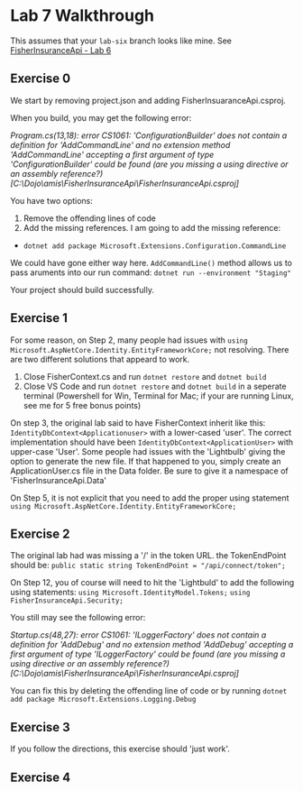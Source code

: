 # Lab 7 Walkthrough

This assumes that your `lab-six` branch looks like mine. See [FisherInsuranceApi - Lab 6](https://github.com/amis-3610-sp17/FisherInsuranceApi/tree/lab-six)


## Exercise 0

We start by removing project.json and adding FisherInsuaranceApi.csproj.

When you build, you may get the following error:

*Program.cs(13,18): error CS1061: 'ConfigurationBuilder' does not contain a definition for 'AddCommandLine' and no extension method 'AddCommandLine' accepting a first argument of type 'ConfigurationBuilder' could be found (are you missing a using directive or an assembly reference?) [C:\Dojo\amis\FisherInsuranceApi\FisherInsuranceApi.csproj]*

You have two options:
1. Remove the offending lines of code
2. Add the missing references. I am going to add the missing reference:
* `dotnet add package Microsoft.Extensions.Configuration.CommandLine`

We could have gone either way here. `AddCommandLine()` method allows us to pass aruments into our run command: `dotnet run --environment "Staging"` 

Your project should build successfully. 

## Exercise 1

For some reason, on Step 2, many people had issues with `using Microsoft.AspNetCore.Identity.EntityFrameworkCore;` not resolving. There are two different solutions that appeard to work.
1. Close FisherContext.cs and run `dotnet restore` and `dotnet build`
2. Close VS Code and run `dotnet restore` and `dotnet build` in a seperate terminal (Powershell for Win, Terminal for Mac; if your are running Linux, see me for 5 free bonus points)

On step 3, the original lab said to have FisherContext inherit like this: `IdentityDbContext<Applicationuser>` with a lower-cased 'user'. The correct implementation should have been `IdentityDbContext<ApplicationUser>` with upper-case 'User'. Some people had issues with the 'Lightbulb' giving the option to generate the new file. If that happened to you, simply create an ApplicationUser.cs file in the Data folder. Be sure to give it a namespace of 'FisherInsuranceApi.Data'

On Step 5, it is not explicit that you need to add the proper using statement `using Microsoft.AspNetCore.Identity.EntityFrameworkCore;`

## Exercise 2

The original lab had was missing a '/' in the token URL. the TokenEndPoint should be:
`public static string TokenEndPoint = "/api/connect/token";`

On Step 12, you of course will need to hit the 'Lightbuld' to add the following using statements:
      `using Microsoft.IdentityModel.Tokens;`
      `using FisherInsuranceApi.Security;`

You still may see the following error:

*Startup.cs(48,27): error CS1061: 'ILoggerFactory' does not contain a definition for 'AddDebug' and no extension method 'AddDebug' accepting a first argument of type 'ILoggerFactory' could be found (are you missing a using directive or an assembly reference?) [C:\Dojo\amis\FisherInsuranceApi\FisherInsuranceApi.csproj]*

You can fix this by deleting the offending line of code or by running `dotnet add package Microsoft.Extensions.Logging.Debug`

## Exercise 3

If you follow the directions, this exercise should 'just work'.

## Exercise 4